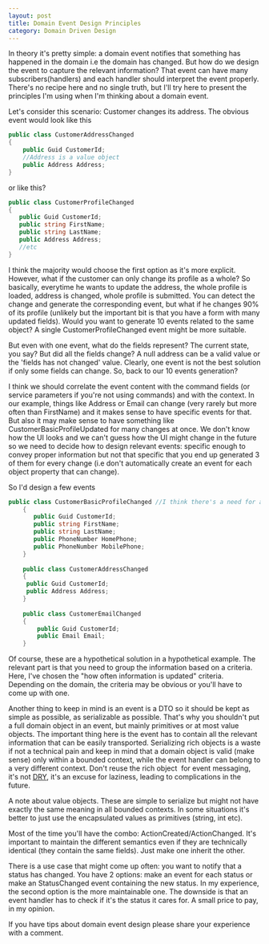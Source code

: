 ```yaml
---
layout: post
title: Domain Event Design Principles
category: Domain Driven Design
---
```


In theory it's pretty simple: a domain event notifies that something has happened in the domain i.e the domain has changed. But how do we design the event to capture the relevant information? That event can have many subscribers(handlers) and each handler should interpret the event properly. There's no recipe here and no single truth, but I'll try here to present the principles I'm using when I'm thinking about a domain event.

 Let's consider this scenario: Customer changes its address. The obvious event would look like this

  
```csharp
public class CustomerAddressChanged 
{
	public Guid CustomerId;
	//Address is a value object
	public Address Address;
}
```
  or like this?

  
```csharp
public class CustomerProfileChanged
{
   public Guid CustomerId;
   public string FirstName;
   public string LastName;
   public Address Address;
   //etc
}
```
  I think the majority would choose the first option as it's more explicit. However, what if the customer can only change its profile as a whole? So basically, everytime he wants to update the address, the whole profile is loaded, address is changed, whole profile is submitted. You can detect the change and generate the corresponding event, but what if he changes 90% of its profile (unlikely but the important bit is that you have a form with many updated fields). Would you want to generate 10 events related to the same object? A single CustomerProfileChanged event might be more suitable.

 But even with one event, what do the fields represent? The current state, you say? But did all the fields change? A null address can be a valid value or the 'fields has not changed' value. Clearly, one event is not the best solution if only some fields can change. So, back to our 10 events generation?

 I think we should correlate the event content with the command fields (or service parameters if you're not using commands) and with the context. In our example, things like Address or Email can change (very rarely but more often than FirstName) and it makes sense to have specific events for that. But also it may make sense to have something like CustomerBasicProfileUpdated for many changes at once. We don't know how the UI looks and we can't guess how the UI might change in the future so we need to decide how to design relevant events: specific enough to convey proper information but not that specific that you end up generated 3 of them for every change (i.e don't automatically create an event for each object property that can change).

 So I'd design a few events

  
```csharp
public class CustomerBasicProfileChanged //I think there's a need for a better name though
	{
	   public Guid CustomerId;
	   public string FirstName;
	   public string LastName;
	   public PhoneNumber HomePhone;
	   public PhoneNumber MobilePhone;
	}
	
	public class CustomerAddressChanged
	{
	 public Guid CustomerId;
	 public Address Address;
	}
	
	public class CustomerEmailChanged
	{
		public Guid CustomerId;
		public Email Email;		
	}
```
  Of course, these are a hypothetical solution in a hypothetical example. The relevant part is that you need to group the information based on a criteria. Here, I've chosen the "how often information is updated" criteria. Depending on the domain, the criteria may be obvious or you'll have to come up with one.

 Another thing to keep in mind is an event is a DTO so it should be kept as simple as possible, as serializable as possible. That's why you shouldn't put a full domain object in an event, but mainly primitives or at most value objects. The important thing here is the event has to contain all the relevant information that can be easily transported. Serializing rich objects is a waste if not a technical pain and keep in mind that a domain object is valid (make sense) only within a bounded context, while the event handler can belong to a very different context. Don't reuse the rich object  for event messaging, it's not [DRY](http://www.sapiensworks.com/blog/post/2014/01/15/DRY-Code-Rich-Code.aspx), it's an excuse for laziness, leading to complications in the future.

 A note about value objects. These are simple to serialize but might not have exactly the same meaning in all bounded contexts. In some situations it's better to just use the encapsulated values as primitives (string, int etc).

 Most of the time you'll have the combo: ActionCreated/ActionChanged. It's important to maintain the different semantics even if they are technically identical (they contain the same fields). Just make one inherit the other.

 There is a use case that might come up often: you want to notify that a status has changed. You have 2 options: make an event for each status or make an StatusChanged event containing the new status. In my experience, the second option is the more maintainable one. The downside is that an event handler has to check if it's the status it cares for. A small price to pay, in my opinion.

 If you have tips about domain event design please share your experience with a comment.


